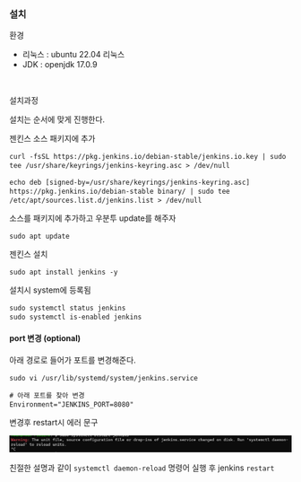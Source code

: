 ### 설치

환경

- 리눅스 : ubuntu 22.04 리눅스
- JDK :  openjdk 17.0.9

<br>

설치과정

설치는 순서에 맞게 진행한다.

젠킨스 소스 패키지에 추가


```
curl -fsSL https://pkg.jenkins.io/debian-stable/jenkins.io.key | sudo tee /usr/share/keyrings/jenkins-keyring.asc > /dev/null
```

```
echo deb [signed-by=/usr/share/keyrings/jenkins-keyring.asc] https://pkg.jenkins.io/debian-stable binary/ | sudo tee /etc/apt/sources.list.d/jenkins.list > /dev/null
```

소스를 패키지에 추가하고 우분투 update를 해주자

```
sudo apt update
```

젠킨스 설치
```
sudo apt install jenkins -y
```

설치시 system에 등록됨

```
sudo systemctl status jenkins
sudo systemctl is-enabled jenkins
```

#### port 변경 (optional)

아래 경로로 들어가 포트를 변경해준다.

```
sudo vi /usr/lib/systemd/system/jenkins.service
```
```
# 아래 포트를 찾아 변경
Environment="JENKINS_PORT=8080" 
```

변경후 restart시 에러 문구

<img src="../jenkins/images/jenkins-error.png">

친절한 설명과 같이 `systemctl daemon-reload` 명령어 실행 후 jenkins `restart`
